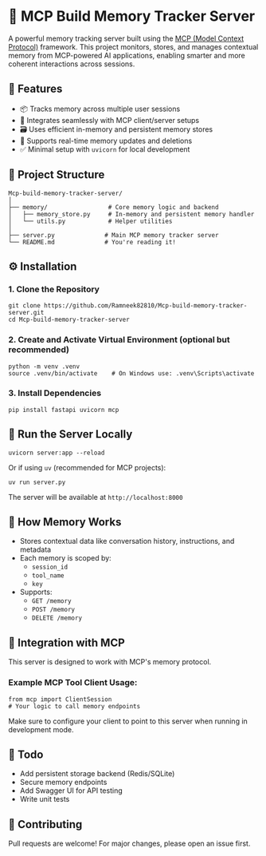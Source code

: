 # 🧠 MCP Build Memory Tracker Server

A powerful memory tracking server built using the [MCP (Model Context Protocol)](https://github.com/microsoft/mcp) framework. This project monitors, stores, and manages contextual memory from MCP-powered AI applications, enabling smarter and more coherent interactions across sessions.

## 🚀 Features

- 📦 Tracks memory across multiple user sessions  
- 🧩 Integrates seamlessly with MCP client/server setups  
- 🗃️ Uses efficient in-memory and persistent memory stores  
- 🔄 Supports real-time memory updates and deletions  
- ✅ Minimal setup with `uvicorn` for local development  

## 📁 Project Structure

```
Mcp-build-memory-tracker-server/
│
├── memory/                 # Core memory logic and backend
│   ├── memory_store.py     # In-memory and persistent memory handler
│   └── utils.py            # Helper utilities
│
├── server.py              # Main MCP memory tracker server
└── README.md              # You're reading it!
```

## ⚙️ Installation

### 1. Clone the Repository

```
git clone https://github.com/Ramneek82810/Mcp-build-memory-tracker-server.git
cd Mcp-build-memory-tracker-server
```

### 2. Create and Activate Virtual Environment (optional but recommended)

```
python -m venv .venv
source .venv/bin/activate    # On Windows use: .venv\Scripts\activate
```

### 3. Install Dependencies

```
pip install fastapi uvicorn mcp
```

## 🧪 Run the Server Locally

```
uvicorn server:app --reload
```

Or if using `uv` (recommended for MCP projects):

```
uv run server.py
```

The server will be available at `http://localhost:8000`

## 🧠 How Memory Works

- Stores contextual data like conversation history, instructions, and metadata  
- Each memory is scoped by:  
  - `session_id`  
  - `tool_name`  
  - `key`  
- Supports:  
  - `GET /memory`  
  - `POST /memory`  
  - `DELETE /memory`  

## 🔌 Integration with MCP

This server is designed to work with MCP's memory protocol.

### Example MCP Tool Client Usage:

```
from mcp import ClientSession
# Your logic to call memory endpoints
```

Make sure to configure your client to point to this server when running in development mode.

## 📌 Todo

- Add persistent storage backend (Redis/SQLite)  
- Secure memory endpoints  
- Add Swagger UI for API testing  
- Write unit tests  

## 🤝 Contributing

Pull requests are welcome! For major changes, please open an issue first.

